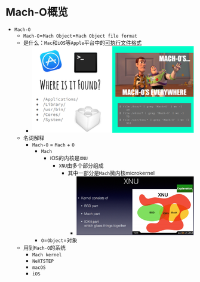 # Mach-O概览

* `Mach-O`
  * `Mach-O`=`Mach Object`=`Mach Object file format`
  * 是什么：`Mac`和`iOS`等`Apple`平台中的[可执行文件格式](https://book.crifan.org/books/executable_file_format/website/)
    * ![macho_apple_everywhere](../assets/img/macho_apple_everywhere.png)
  * 名词解释
    * `Mach-O` = `Mach` + `O`
      * `Mach`
        * iOS的内核是`XNU`
          * `XNU`由多个部分组成
            * 其中一部分是`Mach`微内核microkernel
              * ![ios_kernel_xnu_arch](../assets/img/ios_kernel_xnu_arch.png)
      * `O`=`Object`=对象
  * 用到`Mach-O`的系统
    * `Mach kernel`
    * `NeXTSTEP`
    * `macOS`
    * `iOS`
